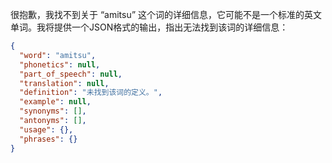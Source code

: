 很抱歉，我找不到关于 “amitsu” 这个词的详细信息，它可能不是一个标准的英文单词。我将提供一个JSON格式的输出，指出无法找到该词的详细信息：

```json
{
  "word": "amitsu",
  "phonetics": null,
  "part_of_speech": null,
  "translation": null,
  "definition": "未找到该词的定义。",
  "example": null,
  "synonyms": [],
  "antonyms": [],
  "usage": {},
  "phrases": {}
}
``` 